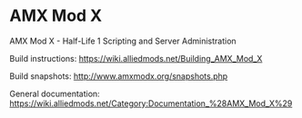AMX Mod X
=========

AMX Mod X - Half-Life 1 Scripting and Server Administration


Build instructions: <https://wiki.alliedmods.net/Building_AMX_Mod_X>

Build snapshots: <http://www.amxmodx.org/snapshots.php>

General documentation: <https://wiki.alliedmods.net/Category:Documentation_%28AMX_Mod_X%29>